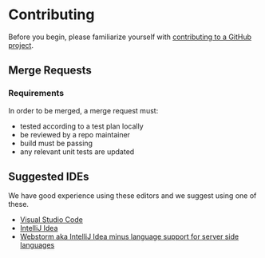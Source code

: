 # Contributing
Before you begin, please familiarize yourself with [contributing to a GitHub project](https://git-scm.com/book/en/v2/GitHub-Contributing-to-a-Project).

## Merge Requests
### Requirements
In order to be merged, a merge request must:
 - tested according to a test plan locally
 - be reviewed by a repo maintainer
 - build must be passing
 - any relevant unit tests are updated

 ## Suggested IDEs
We have good experience using these editors and we suggest using one of these. 
- [Visual Studio Code](https://code.visualstudio.com/)
- [IntelliJ Idea](https://www.jetbrains.com/idea/)
- [Webstorm aka IntelliJ Idea minus language support for server side languages](https://www.jetbrains.com/webstorm/download/)

